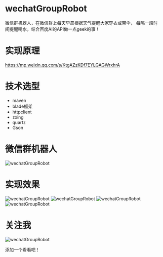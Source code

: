 ﻿# wechatGroupRobot
微信群机器人，在微信群上每天早晨根据天气提醒大家穿衣或带伞，
每隔一段时间提醒喝水，结合百度AI的API做一点geek的事！

# 实现原理
 https://mp.weixin.qq.com/s/KtgAZzKDf7EYLGAGWrxhrA

# 技术选型
  - maven
  - blade框架
  - httpclient
  - zxing
  - quartz
  - Gson


# 微信群机器人
![wechatGroupRobot](http://owx1uvd7t.bkt.clouddn.com/download.png)

# 实现效果
![wechatGroupRobot](http://owx1uvd7t.bkt.clouddn.com/wechat1.jpg)
![wechatGroupRobot](http://owx1uvd7t.bkt.clouddn.com/wechat2.jpg)
![wechatGroupRobot](http://owx1uvd7t.bkt.clouddn.com/wechat3.jpg)
![wechatGroupRobot](http://owx1uvd7t.bkt.clouddn.com/wechat4.jpg)

# 关注我
![wechatGroupRobot](http://owh7v964r.bkt.clouddn.com/WeChat%20Image_20180608170357.jpg)

添加一个看看吧！

